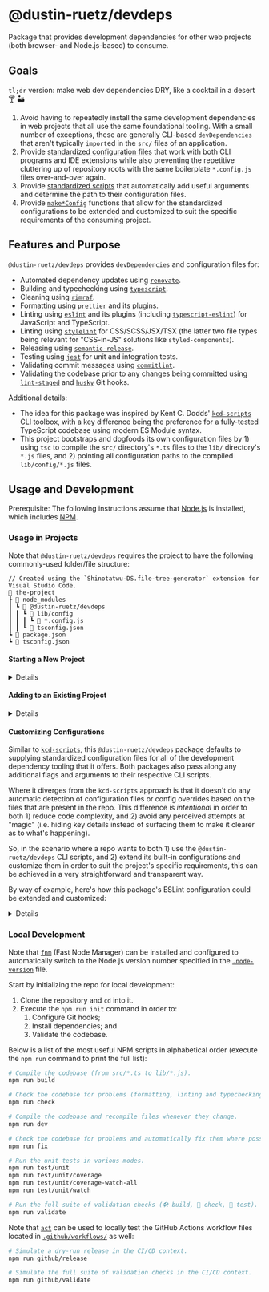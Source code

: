 # @dustin-ruetz/devdeps

Package that provides development dependencies for other web projects (both browser- and Node.js-based) to consume.

## Goals

`tl;dr` version: make web dev dependencies DRY, like a cocktail in a desert 🍸 🏜️

1. Avoid having to repeatedly install the same development dependencies in web projects that all use the same foundational tooling. With a small number of exceptions, these are generally CLI-based `devDependencies` that aren't typically `import`ed in the `src/` files of an application.
1. Provide [standardized configuration files](./src/config/) that work with both CLI programs and IDE extensions while also preventing the repetitive cluttering up of repository roots with the same boilerplate `*.config.js` files over-and-over again.
1. Provide [standardized scripts](./src/scripts/) that automatically add useful arguments and determine the path to their configuration files.
1. Provide [`make*Config`](./src/exports.ts) functions that allow for the standardized configurations to be extended and customized to suit the specific requirements of the consuming project.

## Features and Purpose

`@dustin-ruetz/devdeps` provides `devDependencies` and configuration files for:

- Automated dependency updates using [`renovate`](https://docs.renovatebot.com).
- Building and typechecking using [`typescript`](https://www.typescriptlang.org).
- Cleaning using [`rimraf`](https://github.com/isaacs/rimraf).
- Formatting using [`prettier`](https://prettier.io) and its plugins.
- Linting using [`eslint`](https://eslint.org) and its plugins (including [`typescript-eslint`](https://typescript-eslint.io)) for JavaScript and TypeScript.
- Linting using [`stylelint`](https://stylelint.io) for CSS/SCSS/JSX/TSX (the latter two file types being relevant for "CSS-in-JS" solutions like `styled-components`).
- Releasing using [`semantic-release`](https://semantic-release.gitbook.io/semantic-release).
- Testing using [`jest`](https://jestjs.io) for unit and integration tests.
- Validating commit messages using [`commitlint`](https://commitlint.js.org).
- Validating the codebase prior to any changes being committed using [`lint-staged`](https://github.com/lint-staged/lint-staged) and [`husky`](https://typicode.github.io/husky) Git hooks.

Additional details:

- The idea for this package was inspired by Kent C. Dodds' [`kcd-scripts`][kcd-scripts] CLI toolbox, with a key difference being the preference for a fully-tested TypeScript codebase using modern ES Module syntax.
- This project bootstraps and dogfoods its own configuration files by 1) using `tsc` to compile the `src/` directory's `*.ts` files to the `lib/` directory's `*.js` files, and 2) pointing all configuration paths to the compiled `lib/config/*.js` files.

## Usage and Development

Prerequisite: The following instructions assume that [Node.js](https://nodejs.org/en/download) is installed, which includes [NPM](https://www.npmjs.com).

### Usage in Projects

Note that `@dustin-ruetz/devdeps` requires the project to have the following commonly-used folder/file structure:

```text
// Created using the `Shinotatwu-DS.file-tree-generator` extension for Visual Studio Code.
📂 the-project
┣ 📂 node_modules
┃ ┗ 📂 @dustin-ruetz/devdeps
┃ ┃ ┗ 📂 lib/config
┃ ┃ ┃ ┗ 📄 *.config.js
┃ ┃ ┗ 📄 tsconfig.json
┗ 📄 package.json
┗ 📄 tsconfig.json
```

#### Starting a New Project

<details>

**Important:** Replace the `repo-name` placeholder in the commands below with the actual name of the repository.

```sh
# 1. Create and initialize a new Git repository:
mkdir repo-name && cd repo-name && git init

# 2. Use `npx` to execute this package's `init-repo` script to write the initial files
#    needed for web-/Node.js-based projects when creating a new Git repository.
#
#    **Tip:** Pass the `--help` flag to print the documentation for the command's flags.
npx @dustin-ruetz/devdeps init-repo repo-name

# 3. Configure the repo to use the Git hooks files in the written `.githooks/` directory
#    and modify their permissions to make all files executable:
git config core.hooksPath ./.githooks/ && chmod u+x ./.githooks/*

# 4. Install the `@dustin-ruetz/devdeps` version listed in the written `package.json` file:
npm install

# 5. (optional) Automatically fix the formatting for all of the written files:
npm run fix/format

# 6. Note how the key files (`package.json`, `README.md`, `tsconfig.json`, etc.)
#    and folders (`.githooks/`, `.vscode/`) have all been initialized. Open each
#    written file and make updates as needed, then add and commit everything:
git add --all && git commit -m "feat: initial commit"

# 7. Verify that the Git hooks ran automatically and the relevant checks
#    (formatting, linting, testing, typechecking, etc.) were successful.
```

</details>

#### Adding to an Existing Project

<details>

1. Create the `.githooks/` directory and populate it with the following three files:

A. `.githooks/commit-msg`

```sh
#!/usr/bin/env sh
./node_modules/@dustin-ruetz/devdeps/.githooks/_/commit-msg
```

B. `.githooks/pre-commit`

```sh
#!/usr/bin/env sh
./node_modules/@dustin-ruetz/devdeps/.githooks/_/pre-commit
```

C. `.githooks/pre-push`

```sh
#!/usr/bin/env sh
./node_modules/@dustin-ruetz/devdeps/.githooks/_/pre-push
```

2. Create the `.vscode/` directory and populate it with the `settings.json` file:

```json
{
	"eslint.options": {
		"overrideConfigFile": "node_modules/@dustin-ruetz/devdeps/lib/config/eslint.config.js"
	},
	"prettier.configPath": "node_modules/@dustin-ruetz/devdeps/lib/config/prettier.config.js",
	"prettier.ignorePath": ".gitignore",
	// (optional) Modify or remove the Stylelint-related lines below as per the tooling needs of the project.
	"stylelint.configFile": "node_modules/@dustin-ruetz/devdeps/lib/config/stylelint.config.js",
	"stylelint.validate": ["css", "javascriptreact", "scss", "typescriptreact"]
}
```

3. (optional) If it's a frontend project that uses TypeScript, create the `config/` directory and populate it with the `jest.setupFilesAfterEnv.ts` file:

```ts
import "@testing-library/jest-dom";
```

4. Create the `.node-version` file:

```
22
```

5. Install the package as a development dependency:

```sh
npm install --save-dev --save-exact @dustin-ruetz/devdeps
```

6. Go through the `package.json` file and add the following `scripts`, making modifications as needed (i.e. a non-TypeScript project has no use for the `check/types` script, a non-frontend project has no use for the `lint/styles` scripts, a React project that doesn't use a CSS-in-JS runtime library like `styled-components` doesn't need to check `.jsx` or `.tsx` files for linting issues with the styling, etc.):

```json
{
	"scripts": {
		"build": "...",
		"check": "npm-run-all2 --parallel check/*",
		"check/format": "npm run format -- --check ./",
		"check/lint/js-ts": "npm run lint/js-ts -- ./",
		"check/lint/styles": "npm run lint/styles -- '**/*.{css,scss,jsx,tsx}'",
		"check/types": "tsc --noEmit",
		"clean": "npm-run-all2 --parallel clean/*",
		"clean/caches": "jest --clear-cache && rimraf .caches/",
		"clean/deps": "npx rimraf ./node_modules/ ./package-lock.json",
		"format": "devdeps format",
		"fix": "npm-run-all2 --parallel fix/*",
		"fix/format": "npm run format -- --write ./",
		"fix/lint/js-ts": "npm run lint/js-ts -- --fix ./",
		"fix/lint/styles": "npm run lint/styles -- --fix '**/*.{css,scss,jsx,tsx}'",
		"githooks/commit-msg": "devdeps githooks/commit-msg",
		"githooks/pre-commit": "devdeps githooks/pre-commit",
		"githooks/pre-push": "npm run validate",
		"init": "git config core.hooksPath ./.githooks/ && npm install && npm run validate",
		"lint/js-ts": "devdeps lint/js-ts",
		"lint/styles": "devdeps lint/styles",
		"test/unit": "devdeps test/unit",
		"test/unit/coverage": "npm run test/unit -- --coverage",
		"test/unit/coverage-watch-all": "npm run test/unit/coverage -- --watch-all",
		"test/unit/watch": "npm run test/unit/coverage -- --watch",
		"validate": "npm-run-all2 --sequential build check test/unit/coverage"
	}
}
```

7. Create the `renovate.json` file:

```json
{
	"$schema": "https://docs.renovatebot.com/renovate-schema.json",
	"extends": ["github>dustin-ruetz/devdeps:renovate.json"]
}
```

8. (optional) If it's a TypeScript project, create the `tsconfig.json` file and make modifications as needed:

```json
{
	"extends": "./node_modules/@dustin-ruetz/devdeps/tsconfig.json",
	"include": ["./config/", "./src/"],
	"exclude": ["..."],
	"compilerOptions": {
		"outDir": "..."
	}
}
```

9. Try running the validation script:

```sh
npm run validate
```

10. Remove any previous development dependencies and configuration files that are no longer needed now that they're being provided by the `@dustin-ruetz/devdeps` package:

```sh
npm uninstall --save-dev eslint jest prettier stylelint (etc.)
```

</details>

#### Customizing Configurations

Similar to [`kcd-scripts`][kcd-scripts], this `@dustin-ruetz/devdeps` package defaults to supplying standardized configuration files for all of the development dependency tooling that it offers. Both packages also pass along any additional flags and arguments to their respective CLI scripts.

Where it diverges from the `kcd-scripts` approach is that it doesn't do any automatic detection of configuration files or config overrides based on the files that are present in the repo. This difference is _intentional_ in order to both 1) reduce code complexity, and 2) avoid any perceived attempts at "magic" (i.e. hiding key details instead of surfacing them to make it clearer as to what's happening).

So, in the scenario where a repo wants to both 1) use the `@dustin-ruetz/devdeps` CLI scripts, and 2) extend its built-in configurations and customize them in order to suit the project's specific requirements, this can be achieved in a very straightforward and transparent way.

By way of example, here's how this package's ESLint configuration could be extended and customized:

<details>

1. Create the `config/eslint.config.js` file (note that the directory, filename and extension are all arbitrary; it can be located anywhere, it can be named anything, it can be a ".mjs" file, etc.) and customize it:

```js
// Refer to the `https://github.com/dustin-ruetz/devdeps/blob/main/src/exports.ts` file
// for the full list of `make*Config` functions that this package offers.
import {makeESLintConfig} from "@dustin-ruetz/devdeps";

export default [
	...(await makeESLintConfig()),
	{
		rules: {
			// Note: This rule is configured to `"warn"` by default.
			"no-console": "error",
		},
	},
];
```

2. Modify the following two files so that they point to the custom `config/eslint.config.js` file:

A. `.vscode/settings.json`

```json
{
	"eslint.options": {
		"overrideConfigFile": "config/eslint.config.js"
	}
}
```

B. `package.json`

```json
{
	"scripts": {
		"lint/js-ts": "devdeps lint/js-ts --config ./config/eslint.config.js"
	}
}
```

3. In VS Code, restart the ESLint server or reload the window.

4. Open a JS or TS file, add a `console.log()` statement to it, then verify that both the ESLint IDE extension and the `lint/js-ts` script report the file as having the `no-console` error.

As a final related note on providing transparency and avoiding "magic", this is also why the package's CLI scripts include their paths and flags (both the built-in ones that are automatically added, as well as any additional passed flags) in the terminal output when they're run. In this example, executing the `lint/js-ts` script will produce the following output:

```txt
npm run lint/js-ts -- ./src/no-console.ts

> the-project@1.0.0 lint/js-ts
> devdeps lint/js-ts --config ./config/eslint.config.js ./src/no-console.ts

📚 eslint command being run (as generated by ./node_modules/@dustin-ruetz/devdeps/lib/scripts/runCLI.js):
> eslint --config ./config/eslint.config.js --cache --cache-location ./.caches/.eslintcache ./src/no-console.ts

/Users/username/repos/the-project/src/no-console.ts
  1:1  error  Unexpected console statement  no-console

✖ 1 problem (1 error, 0 warnings)

📚 eslint terminated with non-zero exit code 1.
```

</details>

### Local Development

Note that [`fnm`](https://github.com/Schniz/fnm) (Fast Node Manager) can be installed and configured to automatically switch to the Node.js version number specified in the [`.node-version`](./.node-version) file.

Start by initializing the repo for local development:

1. Clone the repository and `cd` into it.
1. Execute the `npm run init` command in order to:
   1. Configure Git hooks;
   1. Install dependencies; and
   1. Validate the codebase.

Below is a list of the most useful NPM scripts in alphabetical order (execute the `npm run` command to print the full list):

```sh
# Compile the codebase (from src/*.ts to lib/*.js).
npm run build

# Check the codebase for problems (formatting, linting and typechecking).
npm run check

# Compile the codebase and recompile files whenever they change.
npm run dev

# Check the codebase for problems and automatically fix them where possible (formatting and linting).
npm run fix

# Run the unit tests in various modes.
npm run test/unit
npm run test/unit/coverage
npm run test/unit/coverage-watch-all
npm run test/unit/watch

# Run the full suite of validation checks (🛠️ build, 🧐 check, 🧪 test).
npm run validate
```

Note that [`act`](https://nektosact.com) can be used to locally test the GitHub Actions workflow files located in [`.github/workflows/`](.github/workflows/) as well:

```sh
# Simulate a dry-run release in the CI/CD context.
npm run github/release

# Simulate the full suite of validation checks in the CI/CD context.
npm run github/validate
```

[kcd-scripts]: https://github.com/kentcdodds/kcd-scripts
